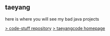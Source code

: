 taeyang
---
here is where you will see my bad java projects

[> code-stuff repository](https://github.com/taeyangcode/code-stuff)
[> taeyangcode homepage](https://github.com/taeyangcode)
